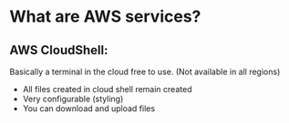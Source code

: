 # What are AWS services?

## AWS CloudShell:

Basically a terminal in the cloud free to use. (Not available in all regions)

* All files created in cloud shell remain created
* Very configurable (styling)
* You can download and upload files
